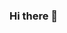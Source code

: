 ### Hi there 👋

<!--
**maderio/maderio** is a ✨ _special_ ✨ repository because its `README.md` (this file) appears on your GitHub profile.

![Maderio's GitHub stats](https://github-readme-stats.vercel.app/api?username=maderio&count_private=true&show_icons=true&theme=tokyonight)

[![Most Used Languages](https://github-readme-stats.vercel.app/api/top-langs/?username=maderio&layout=compact)](https://github.com/maderio/github-readme-stats)

Here are some ideas to get you started:

- 🔭 I’m currently working on ...
- 🌱 I’m currently learning ...
- 👯 I’m looking to collaborate on ...
- 🤔 I’m looking for help with ...
- 💬 Ask me about ...
- 📫 How to reach me: ...
- 😄 Pronouns: ...
- ⚡ Fun fact: ...
-->
